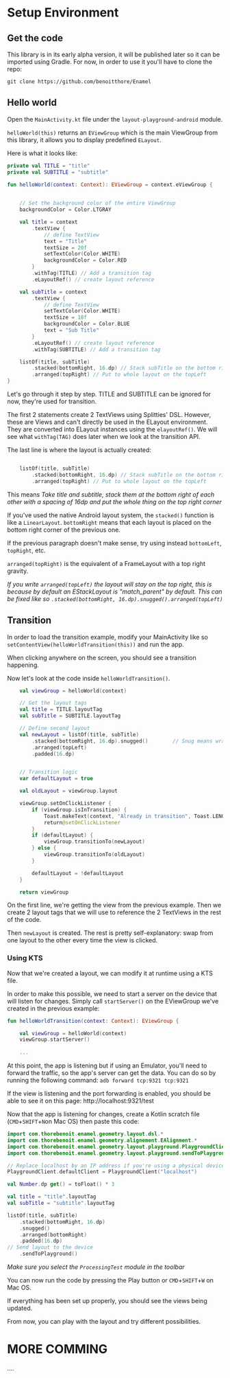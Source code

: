 # Setup Environment
## Get the code

This library is in its early alpha version, it will be published later so it can be imported using Gradle.
For now, in order to use it you'll have to clone the repo:

`git clone https://github.com/benoitthore/Enamel`

## Hello world

Open the `MainActivity.kt` file under the `layout-playground-android` module.

`helloWorld(this)` returns an `EViewGroup` which is the main ViewGroup from this library, it allows you to display predefined `ELayout`.

Here is what it looks like:
```Kotlin
private val TITLE = "title"
private val SUBTITLE = "subtitle"

fun helloWorld(context: Context): EViewGroup = context.eViewGroup {

      
    // Set the background color of the entire ViewGroup
    backgroundColor = Color.LTGRAY

    val title = context
        .textView {
            // define TextView
            text = "Title"
            textSize = 20f
            setTextColor(Color.WHITE)
            backgroundColor = Color.RED
        }
        .withTag(TITLE) // Add a transition tag
        .eLayoutRef() // create layout reference

    val subTitle = context
        .textView {
            // define TextView
            setTextColor(Color.WHITE)
            textSize = 18f
            backgroundColor = Color.BLUE
            text = "Sub Title"
        }
        .eLayoutRef() // create layout reference
        .withTag(SUBTITLE) // Add a transition tag

    listOf(title, subTitle)
        .stacked(bottomRight, 16.dp) // Stack subTitle on the bottom right corner of title
        .arranged(topRight) // Put to whole layout on the topLeft
}
```

Let's go through it step by step. TITLE and SUBTITLE can be ignored for now, they're used for transition.

The first 2 statements create 2 TextViews using Splitties' DSL. However, these are Views and can't directly be used in the ELayout environment. They are converted into ELayout instances using the `elayoutRef()`. We will see what `withTag(TAG)` does later when we look at the transition API.


The last line is where the layout is actually created:
```Kotlin

    listOf(title, subTitle)
        .stacked(bottomRight, 16.dp) // Stack subTitle on the bottom right corner of title
        .arranged(topRight) // Put to whole layout on the topLeft
```

This means _Take title and subtitle, stack them at the bottom right of each other with a spacing of 16dp and put the whole thing on the top right corner_

If you've used the native Android layout system, the `stacked()` function is like a `LinearLayout`. `bottomRight` means that each layout is placed on the bottom right corner of the previous one.

If the previous paragraph doesn't make sense, try using instead `bottomLeft`, `topRight`, etc.

`arranged(topRight)` is the equivalent of a FrameLayout with a top right gravity.

_If you write `arranged(topLeft)` the layout will stay on the top right, this is because by default an EStackLayout is "match_parent" by default. This can be fixed like so `.stacked(bottomRight, 16.dp).snugged().arranged(topLeft)`_



## Transition
In order to load the transition example, modify your MainActivity like so `setContentView(helloWorldTransition(this))` and run the app.

When clicking anywhere on the screen, you should see a transition happening.

Now let's look at the code inside `helloWorldTransition()`.

```Kotlin
    val viewGroup = helloWorld(context)

    // Get the layout tags
    val title = TITLE.layoutTag
    val subTitle = SUBTITLE.layoutTag

    // Define second layout
    val newLayout = listOf(title, subTitle)
        .stacked(bottomRight, 16.dp).snugged()        // Snug means wrap_content (horizontally in this case)
        .arranged(topLeft)
        .padded(16.dp)


    // Transition logic
    var defaultLayout = true

    val oldLayout = viewGroup.layout

    viewGroup.setOnClickListener {
        if (viewGroup.isInTransition) {
            Toast.makeText(context, "Already in transition", Toast.LENGTH_SHORT).show()
            return@setOnClickListener
        }
        if (defaultLayout) {
            viewGroup.transitionTo(newLayout)
        } else {
            viewGroup.transitionTo(oldLayout)
        }

        defaultLayout = !defaultLayout
    }

    return viewGroup
```

On the first line, we're getting the view from the previous example. Then we create 2 layout tags that we will use to reference the 2 TextViews in the rest of the code.

Then `newLayout` is created. The rest is pretty self-explanatory: swap from one layout to the other every time the view is clicked.


### Using KTS
Now that we're created a layout, we can modify it at runtime using a KTS file.

In order to make this possible, we need to start a server on the device that will listen for changes. Simply call `startServer()` on the EViewGroup we've created in the previous example:

```Kotlin
fun helloWorldTransition(context: Context): EViewGroup {

    val viewGroup = helloWorld(context)
    viewGroup.startServer()
   
    ...
```

At this point, the app is listening but if using an Emulator, you'll need to forward the traffic, so the app's server can get the data. You can do so by running the following command: `adb forward tcp:9321 tcp:9321`

If the view is listening and the port forwarding is enabled, you should be able to see it on this page: http://localhost:9321/test

Now that the app is listening for changes, create a Kotlin scratch file (`CMD`+`SHIFT`+`N`on Mac OS) then paste this code:

```Kotlin
import com.thorebenoit.enamel.geometry.layout.dsl.*
import com.thorebenoit.enamel.geometry.alignement.EAlignment.*
import com.thorebenoit.enamel.geometry.layout.playground.PlaygroundClient
import com.thorebenoit.enamel.geometry.layout.playground.sendToPlayground

// Replace localhost by an IP address if you're using a physical device
PlaygroundClient.defaultClient = PlaygroundClient("localhost")

val Number.dp get() = toFloat() * 3

val title = "title".layoutTag
val subTitle = "subtitle".layoutTag

listOf(title, subTitle)
    .stacked(bottomRight, 16.dp)
    .snugged()
    .arranged(bottomRight)
    .padded(16.dp)
// Send layout to the device
    .sendToPlayground()
```

_Make sure you select the `ProcessingTest` module in the toolbar_

You can now run the code by pressing the Play button or `CMD`+`SHIFT`+`W` on Mac OS.

If everything has been set up properly, you should see the views being updated.

From now, you can play with the layout and try different possibilities.


# MORE COMMING
....